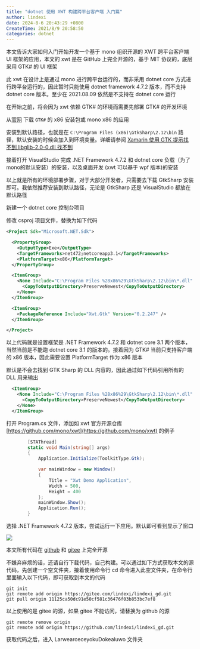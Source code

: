 ```yaml
---
title: "dotnet 使用 XWT 构建跨平台客户端 入门篇"
author: lindexi
date: 2024-8-6 20:43:29 +0800
CreateTime: 2021/8/9 20:58:50
categories: dotnet
---
```


本文告诉大家如何入门开始开发一个基于 mono 组织开源的 XWT 跨平台客户端 UI 框架的应用，本文的 xwt 是在 GitHub 上完全开源的，基于 MIT 协议的，底层采用 GTK# 的 UI 框架

<!--more-->


<!-- CreateTime:2021/8/9 20:58:50 -->

<!-- 发布 -->

此 xwt 在设计上是通过 mono 进行跨平台运行的，而非采用 dotnet core 方式进行跨平台运行的，因此暂时只能使用 dotnet framework 4.7.2 版本，而不支持 dotnet core 版本。至少在 2021.08.09 依然是不支持在 dotnet core 运行

在开始之前，将会因为 xwt 依赖 GTK# 的环境而需要先部署 GTK# 的开发环境

从[官网](https://www.monodevelop.com/download/#fndtn-download-win) 下载 `GTK#` 的 x86 安装包或 mono x86 的应用

安装到默认路径，也就是在 `C:\Program Files (x86)\GtkSharp\2.12\bin` 路径，默认安装的时候会加入到环境变量。详细请参阅 [Xamarin 使用 GTK 提示找不到 libglib-2.0-0.dll 找不到](https://blog.lindexi.com/post/Xamarin-%E4%BD%BF%E7%94%A8-GTK-%E6%8F%90%E7%A4%BA%E6%89%BE%E4%B8%8D%E5%88%B0-libglib-2.0-0.dll-%E6%89%BE%E4%B8%8D%E5%88%B0.html )

接着打开 VisualStudio 完成 .NET Framework 4.7.2 和 dotnet core 负载（为了mono的默认安装）的安装，以及桌面开发 (xwt 可以基于 wpf 版本)的安装

以上就是所有的环境部署步骤，对于大部分开发者，只需要去下载 GtkSharp 安装即可。我依然推荐安装到默认路径，无论是 GtkSharp 还是 VisualStudio 都放在默认路径

新建一个 dotnet core 控制台项目

修改 csproj 项目文件，替换为如下代码

```xml
<Project Sdk="Microsoft.NET.Sdk">

  <PropertyGroup>
    <OutputType>Exe</OutputType>
    <TargetFrameworks>net472;netcoreapp3.1</TargetFrameworks>
    <PlatformTarget>x86</PlatformTarget>
  </PropertyGroup>

  <ItemGroup>
    <None Include="C:\Program Files %28x86%29\GtkSharp\2.12\bin\*.dll" Link="%(FileName).dll">
      <CopyToOutputDirectory>PreserveNewest</CopyToOutputDirectory>
    </None>
  </ItemGroup>

  <ItemGroup>
    <PackageReference Include="Xwt.Gtk" Version="0.2.247" />
  </ItemGroup>

</Project>
```

以上代码就是设置框架是 .NET Framework 4.7.2 和 dotnet core 3.1 两个版本，当然当前是不能跑 dotnet core 3.1 的版本的。接着因为 GTK# 当前只支持客户端的 x86 版本，因此需要设置 PlatformTarget 作为 x86 版本

默认是不会去找到 GTK Sharp 的 DLL 内容的，因此通过如下代码引用所有的 DLL 用来输出

```xml
  <ItemGroup>
    <None Include="C:\Program Files %28x86%29\GtkSharp\2.12\bin\*.dll" Link="%(FileName).dll">
      <CopyToOutputDirectory>PreserveNewest</CopyToOutputDirectory>
    </None>
  </ItemGroup>
```

打开 Program.cs 文件，添加如 xwt 官方开源仓库 [https://github.com/mono/xwt](https://github.com/mono/xwt) 的例子

```csharp
        [STAThread]
        static void Main(string[] args)
        {
            Application.Initialize(ToolkitType.Gtk);

            var mainWindow = new Window()
            {
                Title = "Xwt Demo Application",
                Width = 500,
                Height = 400
            };
            mainWindow.Show();
            Application.Run();
        }
```

选择 .NET Framework 4.7.2 版本，尝试运行一下应用。默认即可看到显示了窗口

<!-- ![](image/dotnet 使用 XWT 构建跨平台客户端 入门篇/dotnet 使用 XWT 构建跨平台客户端 入门篇0.png) -->

![](http://cdn.lindexi.site/lindexi%2F202189211138887.jpg)

本文所有代码在 [github](https://github.com/lindexi/lindexi_gd/tree/11125ca50dc91e50cf581c36476f03b853bc7ef8/LarwearceceyokuDokealuwo) 和 [gitee](https://gitee.com/lindexi/lindexi_gd/tree/11125ca50dc91e50cf581c36476f03b853bc7ef8/LarwearceceyokuDokealuwo) 上完全开源

不嫌弃麻烦的话，还请自行下载代码，自己构建。可以通过如下方式获取本文的源代码，先创建一个空文件夹，接着使用命令行 cd 命令进入此空文件夹，在命令行里面输入以下代码，即可获取到本文的代码

```
git init
git remote add origin https://gitee.com/lindexi/lindexi_gd.git
git pull origin 11125ca50dc91e50cf581c36476f03b853bc7ef8
```

以上使用的是 gitee 的源，如果 gitee 不能访问，请替换为 github 的源

```
git remote remove origin
git remote add origin https://github.com/lindexi/lindexi_gd.git
```

获取代码之后，进入 LarwearceceyokuDokealuwo 文件夹

